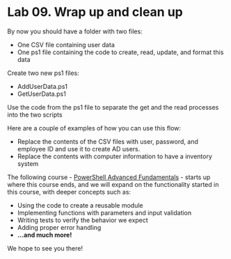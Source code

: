 # Lab 09. Wrap up and clean up

By now you should have a folder with two files:

- One CSV file containing user data
- One ps1 file containing the code to create, read, update, and format this data

Create two new ps1 files:

- AddUserData.ps1
- GetUserData.ps1

Use the code from the ps1 file to separate the get and the read processes into the two scripts

Here are a couple of examples of how you can use this flow:

- Replace the contents of the CSV files with user, password, and employee ID and use it to create AD users.
- Replace the contents with computer information to have a inventory system

The following course - [PowerShell Advanced Fundamentals](https://github.com/AdvaniaSE/PowerShellAdvancedFundamentals) - starts up where this course ends, and we will expand on the functionality started in this course, with deeper concepts such as:

- Using the code to create a reusable module
- Implementing functions with parameters and input validation
- Writing tests to verify the behavior we expect
- Adding proper error handling
- **...and much more!**

We hope to see you there!

